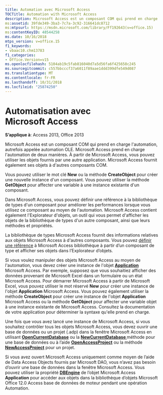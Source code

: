 ```yaml
---
title: Automation avec Microsoft Access
TOCTitle: Automation with Microsoft Access
description: Microsoft Access est un composant COM qui prend en charge l'automation, autrefois appelée automation OLE.
ms:assetid: 39fde349-3ba3-7c7a-3c92-316641dc8712
ms:mtpsurl: https://msdn.microsoft.com/library/Ff192643(v=office.15)
ms:contentKeyID: 48544258
ms.date: 10/16/2018
mtps_version: v=office.15
f1_keywords:
- vbaac10.chm13783
f1_categories:
- Office.Version=v15
ms.openlocfilehash: 5104ab19c5fab816040d7a5d56fa6f425658c245
ms.sourcegitcommit: c557bbcccf37a6011f89aae1ddd399dfe549d087
ms.translationtype: MT
ms.contentlocale: fr-FR
ms.lasthandoff: 10/31/2018
ms.locfileid: "25874250"
---
```

# <a name="automation-with-microsoft-access"></a>Automatisation avec Microsoft Access

**S’applique à**: Access 2013, Office 2013

Microsoft Access est un composant COM qui prend en charge l'automation, autrefois appelée automation OLE. Microsoft Access prend en charge l'automation de deux manières. À partir de Microsoft Access, vous pouvez utiliser les objets fournis par une autre application. Microsoft Access fournit également ses objets à d'autres composants COM.

Vous pouvez utiliser le mot clé **New** ou la méthode **CreateObject** pour créer une nouvelle instance d'un composant. Vous pouvez utiliser la méthode **GetObject** pour affecter une variable à une instance existante d'un composant.

Dans Microsoft Access, vous pouvez définir une référence à la bibliothèque de types d'un composant pour améliorer les performances lorsque vous utilisez ce composant au moyen de l'automation. Microsoft Access contient également l'Explorateur d'objets, un outil qui vous permet d'afficher les objets de la bibliothèque de types d'un autre composant, ainsi que leurs méthodes et propriétés.

La bibliothèque de types Microsoft Access fournit des informations relatives aux objets Microsoft Access à d'autres composants. Vous pouvez [définir une référence](https://docs.microsoft.com/office/vba/access/Concepts/Settings/set-references-to-type-libraries) à Microsoft Access bibliothèque à partir d’un composant de type et afficher ses objets dans l’Explorateur d’objets.

Si vous voulez manipuler des objets Microsoft Access au moyen de l'automation, vous devez créer une instance de l'objet **[Application](https://docs.microsoft.com/office/vba/api/Access.Application)** Microsoft Access. Par exemple, supposez que vous souhaitiez afficher des données provenant de Microsoft Excel dans un formulaire ou un état Microsoft Access. Pour démarrer Microsoft Access à partir de Microsoft Excel, vous pouvez utiliser le mot réservé **New** pour créer une instance de l'objet **Application** Microsoft Access. Vous pouvez également utiliser la méthode **CreateObject** pour créer une instance de l'objet **Application** Microsoft Access ou la méthode **GetObject** pour affecter une variable objet à une instance existante de Microsoft Access. Consultez la documentation de votre application pour déterminer la syntaxe qu'elle prend en charge.

Une fois que vous avez lancé une instance de Microsoft Access, si vous souhaitez contrôler tous les objets Microsoft Access, vous devez ouvrir une base de données ou un projet (.adp) dans la fenêtre Microsoft Access en utilisant **[OpenCurrentDatabase](https://docs.microsoft.com/office/vba/api/Access.Application.OpenCurrentDatabase)** ou la **[NewCurrentDatabase ](https://docs.microsoft.com/office/vba/api/Access.Application.NewCurrentDatabase)** méthode pour une base de données ou à l’aide **[OpenAccessProject](https://docs.microsoft.com/office/vba/api/Access.Application.OpenAccessProject)** ou la méthode **[NewAccessProject](https://docs.microsoft.com/office/vba/api/Access.Application.NewAccessProject)** pour un projet.

Si vous avez ouvert Microsoft Access uniquement comme moyen de l’aide de Data Access Objects fournis par Microsoft DAO, vous n’avez pas besoin d’ouvrir une base de données dans la fenêtre Microsoft Access. Vous pouvez utiliser la propriété **[DBEngine](https://docs.microsoft.com/office/vba/api/Access.Application.DBEngine)** de l’objet Microsoft Access **Application** pour accéder aux objets dans la bibliothèque d’objets Microsoft Office 12.0 Access base de données de moteur pendant une opération Automation.

